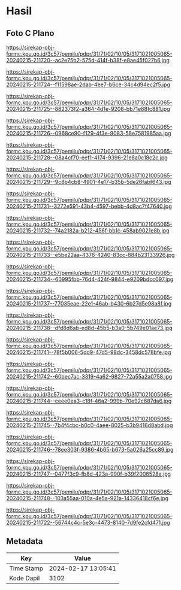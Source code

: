 # Hasil

## Foto C Plano

https://sirekap-obj-formc.kpu.go.id/3c57/pemilu/pdpr/31/71/02/10/05/3171021005065-20240215-211720--ac2e75b2-575d-414f-b38f-e8ae45f027b6.jpg

https://sirekap-obj-formc.kpu.go.id/3c57/pemilu/pdpr/31/71/02/10/05/3171021005065-20240215-211724--f11598ae-2dab-4ee7-b6ce-34c4d94ec2f5.jpg

https://sirekap-obj-formc.kpu.go.id/3c57/pemilu/pdpr/31/71/02/10/05/3171021005065-20240215-211725--882373f2-a364-4d1e-9208-bb71e88fc881.jpg

https://sirekap-obj-formc.kpu.go.id/3c57/pemilu/pdpr/31/71/02/10/05/3171021005065-20240215-211726--0968ce90-f129-4f3e-9083-58e7581985aa.jpg

https://sirekap-obj-formc.kpu.go.id/3c57/pemilu/pdpr/31/71/02/10/05/3171021005065-20240215-211728--08a4cf70-eef1-4174-9396-21e8a0c18c2c.jpg

https://sirekap-obj-formc.kpu.go.id/3c57/pemilu/pdpr/31/71/02/10/05/3171021005065-20240215-211729--9c8b4cb8-4901-4e17-b35b-5de26fabf643.jpg

https://sirekap-obj-formc.kpu.go.id/3c57/pemilu/pdpr/31/71/02/10/05/3171021005065-20240215-211731--3272e591-43b4-4597-bebb-4d8ac7f47640.jpg

https://sirekap-obj-formc.kpu.go.id/3c57/pemilu/pdpr/31/71/02/10/05/3171021005065-20240215-211732--74a2182a-b212-456f-bb1c-458ab9021e8b.jpg

https://sirekap-obj-formc.kpu.go.id/3c57/pemilu/pdpr/31/71/02/10/05/3171021005065-20240215-211733--e5be22aa-4376-4240-83cc-884b23133926.jpg

https://sirekap-obj-formc.kpu.go.id/3c57/pemilu/pdpr/31/71/02/10/05/3171021005065-20240215-211734--60995fbb-76d4-424f-9844-e9209bdcc097.jpg

https://sirekap-obj-formc.kpu.go.id/3c57/pemilu/pdpr/31/71/02/10/05/3171021005065-20240215-211737--77035eae-22e1-46ab-b430-6b27d5e98a8f.jpg

https://sirekap-obj-formc.kpu.go.id/3c57/pemilu/pdpr/31/71/02/10/05/3171021005065-20240215-211738--dfd8d6ab-ed8d-45b5-b3a0-5b749e01ae73.jpg

https://sirekap-obj-formc.kpu.go.id/3c57/pemilu/pdpr/31/71/02/10/05/3171021005065-20240215-211741--78f5b006-5dd9-47d5-98dc-3458dc578bfe.jpg

https://sirekap-obj-formc.kpu.go.id/3c57/pemilu/pdpr/31/71/02/10/05/3171021005065-20240215-211742--60bec7ac-3319-4a62-9827-72a55a2a0758.jpg

https://sirekap-obj-formc.kpu.go.id/3c57/pemilu/pdpr/31/71/02/10/05/3171021005065-20240215-211744--ceee0ea3-c18f-46a2-999b-70e92c687da6.jpg

https://sirekap-obj-formc.kpu.go.id/3c57/pemilu/pdpr/31/71/02/10/05/3171021005065-20240215-211745--7b4f4cbc-b0c0-4aee-8025-b3b9416d8abd.jpg

https://sirekap-obj-formc.kpu.go.id/3c57/pemilu/pdpr/31/71/02/10/05/3171021005065-20240215-211746--78ee303f-9386-4b65-b673-5a026a25cc89.jpg

https://sirekap-obj-formc.kpu.go.id/3c57/pemilu/pdpr/31/71/02/10/05/3171021005065-20240215-211747--0477f3c9-fb8d-423a-990f-b39f2006528a.jpg

https://sirekap-obj-formc.kpu.go.id/3c57/pemilu/pdpr/31/71/02/10/05/3171021005065-20240215-211748--103a55aa-010a-4e5a-921a-14336418cf6e.jpg

https://sirekap-obj-formc.kpu.go.id/3c57/pemilu/pdpr/31/71/02/10/05/3171021005065-20240215-211722--56744c4c-5e3c-4473-8140-7d9fe2cfd471.jpg


## Metadata

| Key        | Value               |
| ---------- | ------------------- |
| Time Stamp | 2024-02-17 13:05:41 |
| Kode Dapil | 3102                |




